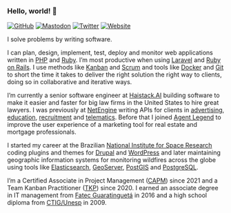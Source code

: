 ### Hello, world! 👋

[![GitHub](https://badgen.net/badge/GitHub/will36rs/gray?icon=github)](https://github.com/will36rs)
[![Mastodon](https://badgen.net/badge/Mastodon/@will36rs@mastodon.social/purple?icon=mastodon)](https://mastodon.social/@will36rs)
[![Twitter](https://badgen.net/badge/Twitter/@will36rs/blue?icon=twitter)](https://twitter.com/will36rs)
[![Website](https://badgen.net/badge/Website/www.36rs.dev/gray?icon=chrome)](https://www.36rs.dev)

I solve problems by writing software.

I can plan, design, implement, test, deploy and monitor web applications written in [PHP](https://www.php.net/) and [Ruby](https://www.ruby-lang.org/).
I’m most productive when using [Laravel](https://laravel.com/) and [Ruby on Rails](https://rubyonrails.org/).
I use methods like [Kanban](https://www.atlassian.com/agile/kanban) and [Scrum](https://www.atlassian.com/agile/scrum) and tools like [Docker](https://docs.docker.com/get-started/overview/) and [Git](https://git-scm.com/) to short the time it takes to deliver the right solution the right way to clients, doing so in collaborative and iterative ways.

I’m currently a senior software engineer at [Haistack.AI](https://haistack.ai/) building software to make it easier and faster for big law firms in the United States to hire great lawyers.
I was previously at [NetEngine](https://netengine.com.au/) writing APIs for clients in [advertising](https://boomtown.media/hub/), [education](https://www.go1.com/), [recruitment](https://getahead.com.au/) and [telematics](https://www.lsm.com.au/index.cfm?go=FleetSafetyManagerTelematics).
Before that I joined [Agent Legend](https://www.agentlegend.com/) to improve the user experience of a marketing tool for real estate and mortgage professionals.

I started my career at the Brazilian [National Institute for Space Research](https://www.gov.br/inpe/pt-br) coding plugins and themes for [Drupal](https://www.drupal.org/) and [WordPress](https://wordpress.org/) and later maintaining geographic information systems for monitoring wildfires across the globe using tools like [Elasticsearch](https://www.elastic.co/elasticsearch/), [GeoServer](https://geoserver.org/), [PostGIS](https://postgis.net/) and [PostgreSQL](https://www.postgresql.org/).

I’m a Certified Associate in Project Management ([CAPM](https://www.pmi.org/certifications/certified-associate-capm)) since 2021 and a Team Kanban Practitioner ([TKP](https://kanban.university/kanban-development-path/tkp/)) since 2020.
I earned an associate degree in IT management from [Fatec Guaratinguetá](https://www.cps.sp.gov.br/fatecs/fatec-guaratingueta-prof-joao-mod/) in 2016 and a high school diploma from [CTIG/Unesp](https://www.feg.unesp.br/#!/cotec) in 2009.
